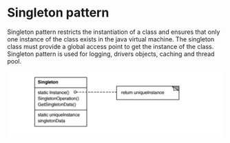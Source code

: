# Singleton pattern

Singleton pattern restricts the instantiation of a class and ensures that only one instance
of the class exists in the java virtual machine. The singleton class must provide a global access
point to get the instance of the class. Singleton pattern is used for logging, drivers objects, caching
and thread pool.
 
 ![Singleton Design Pattern](singleton.png)